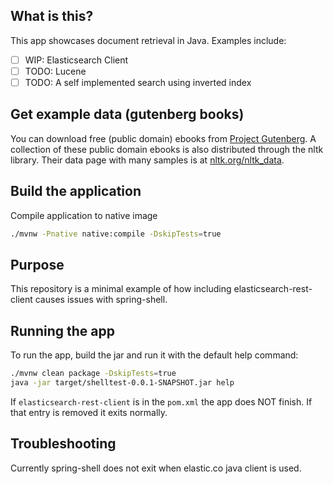 ## What is this?

This app showcases document retrieval in Java.
Examples include:

* [ ] WIP: Elasticsearch Client
* [ ] TODO: Lucene
* [ ] TODO: A self implemented search using inverted index

## Get example data (gutenberg books)

You can download free (public domain) ebooks from [Project Gutenberg](https://www.gutenberg.org/).
A collection of these public domain ebooks is also distributed through the nltk library.
Their data page with many samples is at [nltk.org/nltk_data](https://www.nltk.org/nltk_data/).

## Build the application

Compile application to native image

```bash
./mvnw -Pnative native:compile -DskipTests=true
```
## Purpose

This repository is a minimal example of how including elasticsearch-rest-client causes issues with spring-shell.

## Running the app

To run the app, build the jar and run it with the default help command:

```bash
./mvnw clean package -DskipTests=true
java -jar target/shelltest-0.0.1-SNAPSHOT.jar help
```

If `elasticsearch-rest-client` is in the `pom.xml` the app does NOT finish. If that entry is removed it exits normally.

## Troubleshooting

Currently spring-shell does not exit when elastic.co java client is used.